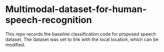 # Multimodal-dataset-for-human-speech-recognition
This repo records the baseline classification code for proposed speech dataset.
The dataset was set to link with the local location, which can be modified.
